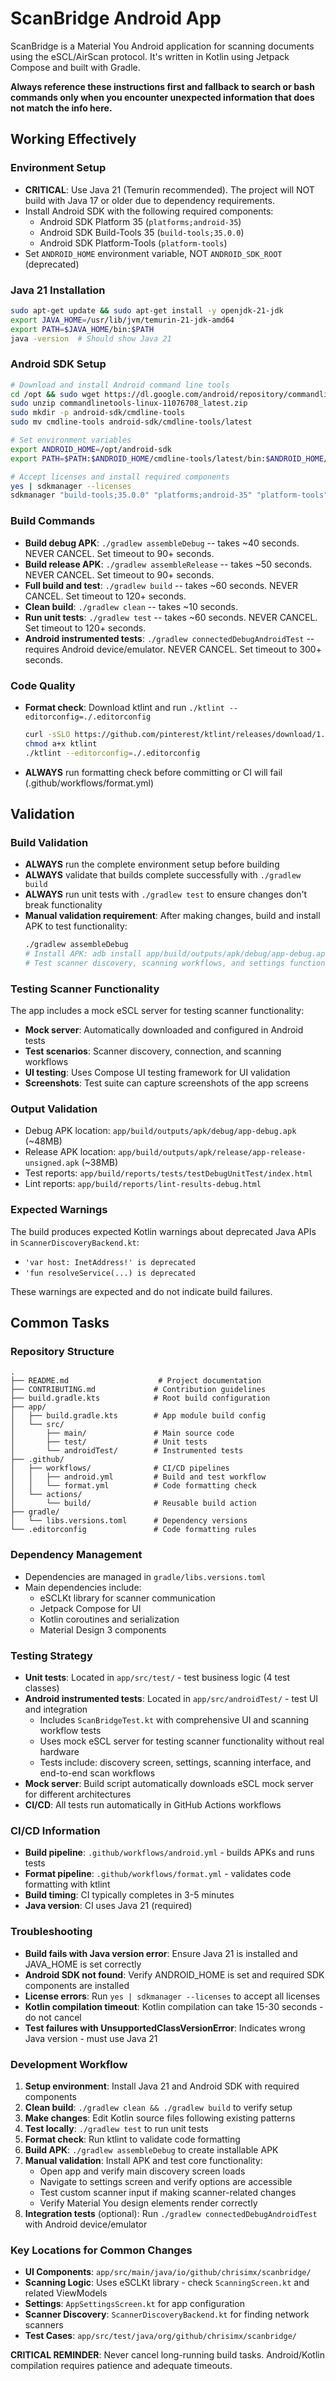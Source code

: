# ScanBridge Android App

ScanBridge is a Material You Android application for scanning documents using the eSCL/AirScan protocol. It's written in Kotlin using Jetpack Compose and built with Gradle.

**Always reference these instructions first and fallback to search or bash commands only when you encounter unexpected information that does not match the info here.**

## Working Effectively

### Environment Setup
- **CRITICAL**: Use Java 21 (Temurin recommended). The project will NOT build with Java 17 or older due to dependency requirements.
- Install Android SDK with the following required components:
  - Android SDK Platform 35 (`platforms;android-35`)
  - Android SDK Build-Tools 35 (`build-tools;35.0.0`) 
  - Android SDK Platform-Tools (`platform-tools`)
- Set `ANDROID_HOME` environment variable, NOT `ANDROID_SDK_ROOT` (deprecated)

### Java 21 Installation
```bash
sudo apt-get update && sudo apt-get install -y openjdk-21-jdk
export JAVA_HOME=/usr/lib/jvm/temurin-21-jdk-amd64
export PATH=$JAVA_HOME/bin:$PATH
java -version  # Should show Java 21
```

### Android SDK Setup
```bash
# Download and install Android command line tools
cd /opt && sudo wget https://dl.google.com/android/repository/commandlinetools-linux-11076708_latest.zip
sudo unzip commandlinetools-linux-11076708_latest.zip
sudo mkdir -p android-sdk/cmdline-tools
sudo mv cmdline-tools android-sdk/cmdline-tools/latest

# Set environment variables
export ANDROID_HOME=/opt/android-sdk
export PATH=$PATH:$ANDROID_HOME/cmdline-tools/latest/bin:$ANDROID_HOME/platform-tools

# Accept licenses and install required components
yes | sdkmanager --licenses
sdkmanager "build-tools;35.0.0" "platforms;android-35" "platform-tools"
```

### Build Commands
- **Build debug APK**: `./gradlew assembleDebug` -- takes ~40 seconds. NEVER CANCEL. Set timeout to 90+ seconds.
- **Build release APK**: `./gradlew assembleRelease` -- takes ~50 seconds. NEVER CANCEL. Set timeout to 90+ seconds.
- **Full build and test**: `./gradlew build` -- takes ~60 seconds. NEVER CANCEL. Set timeout to 120+ seconds.
- **Clean build**: `./gradlew clean` -- takes ~10 seconds.
- **Run unit tests**: `./gradlew test` -- takes ~60 seconds. NEVER CANCEL. Set timeout to 120+ seconds.
- **Android instrumented tests**: `./gradlew connectedDebugAndroidTest` -- requires Android device/emulator. NEVER CANCEL. Set timeout to 300+ seconds.

### Code Quality
- **Format check**: Download ktlint and run `./ktlint --editorconfig=./.editorconfig`
  ```bash
  curl -sSLO https://github.com/pinterest/ktlint/releases/download/1.5.0/ktlint
  chmod a+x ktlint
  ./ktlint --editorconfig=./.editorconfig
  ```
- **ALWAYS** run formatting check before committing or CI will fail (.github/workflows/format.yml)

## Validation

### Build Validation
- **ALWAYS** run the complete environment setup before building
- **ALWAYS** validate that builds complete successfully with `./gradlew build`
- **ALWAYS** run unit tests with `./gradlew test` to ensure changes don't break functionality
- **Manual validation requirement**: After making changes, build and install APK to test functionality:
  ```bash
  ./gradlew assembleDebug
  # Install APK: adb install app/build/outputs/apk/debug/app-debug.apk
  # Test scanner discovery, scanning workflows, and settings functionality
  ```

### Testing Scanner Functionality
The app includes a mock eSCL server for testing scanner functionality:
- **Mock server**: Automatically downloaded and configured in Android tests
- **Test scenarios**: Scanner discovery, connection, and scanning workflows
- **UI testing**: Uses Compose UI testing framework for UI validation
- **Screenshots**: Test suite can capture screenshots of the app screens

### Output Validation
- Debug APK location: `app/build/outputs/apk/debug/app-debug.apk` (~48MB)
- Release APK location: `app/build/outputs/apk/release/app-release-unsigned.apk` (~38MB)
- Test reports: `app/build/reports/tests/testDebugUnitTest/index.html`
- Lint reports: `app/build/reports/lint-results-debug.html`

### Expected Warnings
The build produces expected Kotlin warnings about deprecated Java APIs in `ScannerDiscoveryBackend.kt`:
- `'var host: InetAddress!' is deprecated`
- `'fun resolveService(...) is deprecated`

These warnings are expected and do not indicate build failures.

## Common Tasks

### Repository Structure
```
.
├── README.md                    # Project documentation
├── CONTRIBUTING.md             # Contribution guidelines  
├── build.gradle.kts            # Root build configuration
├── app/
│   ├── build.gradle.kts        # App module build config
│   └── src/
│       ├── main/               # Main source code
│       ├── test/               # Unit tests
│       └── androidTest/        # Instrumented tests
├── .github/
│   ├── workflows/              # CI/CD pipelines
│   │   ├── android.yml         # Build and test workflow
│   │   └── format.yml          # Code formatting check
│   └── actions/
│       └── build/              # Reusable build action
├── gradle/
│   └── libs.versions.toml      # Dependency versions
└── .editorconfig               # Code formatting rules
```

### Dependency Management
- Dependencies are managed in `gradle/libs.versions.toml`
- Main dependencies include:
  - eSCLKt library for scanner communication
  - Jetpack Compose for UI
  - Kotlin coroutines and serialization
  - Material Design 3 components

### Testing Strategy
- **Unit tests**: Located in `app/src/test/` - test business logic (4 test classes)
- **Android instrumented tests**: Located in `app/src/androidTest/` - test UI and integration
  - Includes `ScanBridgeTest.kt` with comprehensive UI and scanning workflow tests
  - Uses mock eSCL server for testing scanner functionality without real hardware
  - Tests include: discovery screen, settings, scanning interface, and end-to-end scan workflows
- **Mock server**: Build script automatically downloads eSCL mock server for different architectures
- **CI/CD**: All tests run automatically in GitHub Actions workflows

### CI/CD Information
- **Build pipeline**: `.github/workflows/android.yml` - builds APKs and runs tests
- **Format pipeline**: `.github/workflows/format.yml` - validates code formatting with ktlint
- **Build timing**: CI typically completes in 3-5 minutes
- **Java version**: CI uses Java 21 (required)

### Troubleshooting
- **Build fails with Java version error**: Ensure Java 21 is installed and JAVA_HOME is set correctly
- **Android SDK not found**: Verify ANDROID_HOME is set and required SDK components are installed
- **License errors**: Run `yes | sdkmanager --licenses` to accept all licenses
- **Kotlin compilation timeout**: Kotlin compilation can take 15-30 seconds - do not cancel
- **Test failures with UnsupportedClassVersionError**: Indicates wrong Java version - must use Java 21

### Development Workflow
1. **Setup environment**: Install Java 21 and Android SDK with required components
2. **Clean build**: `./gradlew clean && ./gradlew build` to verify setup
3. **Make changes**: Edit Kotlin source files following existing patterns
4. **Test locally**: `./gradlew test` to run unit tests
5. **Format check**: Run ktlint to validate code formatting
6. **Build APK**: `./gradlew assembleDebug` to create installable APK
7. **Manual validation**: Install APK and test core functionality:
   - Open app and verify main discovery screen loads
   - Navigate to settings screen and verify options are accessible
   - Test custom scanner input if making scanner-related changes
   - Verify Material You design elements render correctly
8. **Integration tests** (optional): Run `./gradlew connectedDebugAndroidTest` with Android device/emulator

### Key Locations for Common Changes
- **UI Components**: `app/src/main/java/io/github/chrisimx/scanbridge/`
- **Scanning Logic**: Uses eSCLKt library - check `ScanningScreen.kt` and related ViewModels
- **Settings**: `AppSettingsScreen.kt` for app configuration
- **Scanner Discovery**: `ScannerDiscoveryBackend.kt` for finding network scanners
- **Test Cases**: `app/src/test/java/org/github/chrisimx/scanbridge/`

**CRITICAL REMINDER**: Never cancel long-running build tasks. Android/Kotlin compilation requires patience and adequate timeouts.